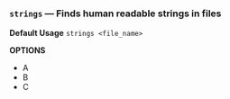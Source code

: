  
### `strings` — Finds human readable strings in files

**Default Usage**
	`strings <file_name>` 

**OPTIONS**
- A
- B
- C
